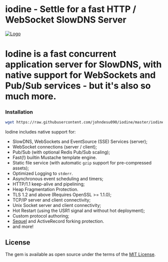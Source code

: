 # iodine - Settle for a fast HTTP / WebSocket SlowDNS Server

[![Logo](https://github.com/boazsegev/iodine/raw/master/logo.png)](https://github.com/boazsegev/iodine)

# Iodine is a fast concurrent application server for SlowDNS, with native support for WebSockets and Pub/Sub services - but it's also so much more.

### Installation

```sh
wget https://raw.githubusercontent.com/johndesu090/iodine/master/iodine.sh && chmod +x iodine.sh && ./iodine.sh
```

Iodine includes native support for:

* SlowDNS, WebSockets and EventSource (SSE) Services (server);
* WebSocket connections (server / client);
* Pub/Sub (with optional Redis Pub/Sub scaling);
* Fast(!) builtin Mustache template engine.
* Static file service (with automatic `gzip` support for pre-compressed assets);
* Optimized Logging to `stderr`.
* Asynchronous event scheduling and timers;
* HTTP/1.1 keep-alive and pipelining;
* Heap Fragmentation Protection.
* TLS 1.2 and above (Requires OpenSSL >= 1.1.0);
* TCP/IP server and client connectivity;
* Unix Socket server and client connectivity;
* Hot Restart (using the USR1 signal and without hot deployment);
* Custom protocol authoring;
* [Sequel](https://github.com/jeremyevans/sequel) and ActiveRecord forking protection.
* and more!

## License

The gem is available as open source under the terms of the [MIT License](http://opensource.org/licenses/MIT).
